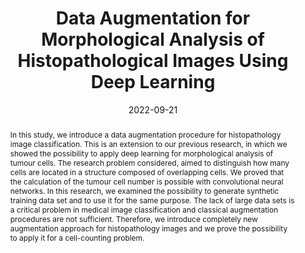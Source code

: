 ---
title: 'Data Augmentation for Morphological Analysis of Histopathological Images Using Deep Learning'

# Authors
# If you created a profile for a user (e.g. the default `admin` user), write the username (folder name) here
# and it will be replaced with their full name and linked to their profile.
authors:
- Martin Tabakov
- admin
- Adam R. Chłopowiec
- Adrian B. Chłopowiec
- Mikołaj Kasperek

# Author notes (optional)

date: '2022-09-21'
doi: '10.1007/978-3-031-16014-1_9'

# Schedule page publish date (NOT publication's date).
publishDate: '2017-01-01T00:00:00Z'

# Publication type.
# Accepts a single type but formatted as a YAML list (for Hugo requirements).
# Enter a publication type from the CSL standard.
publication_types: ['paper-conference']

# Publication name and optional abbreviated publication name.
publication: In *International Conference on Computational Collective Intelligence 2022*
publication_short: In *ICCCI2022*

abstract: In this study, we introduce a data augmentation procedure for histopathology image classification. This is an extension to our previous research, in which we showed the possibility to apply deep learning for morphological analysis of tumour cells. The research problem considered, aimed to distinguish how many cells are located in a structure composed of overlapping cells. We proved that the calculation of the tumour cell number is possible with convolutional neural networks. In this research, we examined the possibility to generate synthetic training data set and to use it for the same purpose. The lack of large data sets is a critical problem in medical image classification and classical augmentation procedures are not sufficient. Therefore, we introduce completely new augmentation approach for histopathology images and we prove the possibility to apply it for a cell-counting problem.

# Summary. An optional shortened abstract.
summary: In this study, we introduce a data augmentation procedure for histopathology image classification. This is an extension to our previous research, in which we showed the possibility to apply deep learning for morphological analysis of tumour cells.

tags: 
- computer vision
- ai in medicine

# Display this page in the Featured widget?
featured: false


url_pdf: ''
url_code: ''
url_dataset: ''
url_poster: ''
url_project: ''
url_slides: ''
url_source: ''
url_video: ''

# Featured image
# To use, add an image named `featured.jpg/png` to your page's folder.
---